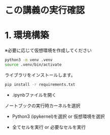 # この講義の実行確認

# 1. 環境構築

※必要に応じて仮想環境を作成してください

```zsh
python3 -m venv .venv
source .venv/bin/activate
```

ライブラリをインストールします。

```zsh
pip install -r requirements.txt
```

- .ipynbファイルを開く

ノートブックの実行時カーネルを選択
- Python3 (ipykernel)を選択 or 仮想環境を選択

- 全てセルを実行 or 必要なセルを実行

